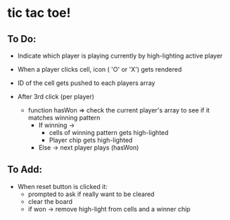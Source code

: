 # tic tac toe!

## To Do:

- Indicate which player is playing currently by high-lighting active player
- When a player clicks cell, icon ( 'O' or 'X') gets rendered
- ID of the cell gets pushed to each players array

- After 3rd click (per player)
  - function hasWon => check the current player's array to see if it matches winning pattern
    - If winning -> 
      - cells of winning pattern gets high-lighted
      - Player chip gets high-lighted 
    - Else -> next player plays (hasWon)

## To Add:

- When reset button is clicked it:
  - prompted to ask if really want to be cleared
  - clear the board
  - if won -> remove high-light from cells and a winner chip